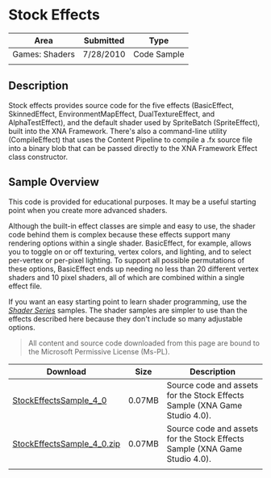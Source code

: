 # Stock Effects

|Area|Submitted|Type|
|-|-|-|
Games: Shaders|7/28/2010|Code Sample
||||

## Description

Stock effects provides source code for the five effects (BasicEffect, SkinnedEffect, EnvironmentMapEffect, DualTextureEffect, and AlphaTestEffect), and the default shader used by SpriteBatch (SpriteEffect), built into the XNA Framework. There's also a command-line utility (CompileEffect) that uses the Content Pipeline to compile a .fx source file into a binary blob that can be passed directly to the XNA Framework Effect class constructor.

## Sample Overview

This code is provided for educational purposes. It may be a useful starting point when you create more advanced shaders.

Although the built-in effect classes are simple and easy to use, the shader code behind them is complex because these effects support many rendering options within a single shader. BasicEffect, for example, allows you to toggle on or off texturing, vertex colors, and lighting, and to select per-vertex or per-pixel lighting. To support all possible permutations of these options, BasicEffect ends up needing no less than 20 different vertex shaders and 10 pixel shaders, all of which are combined within a single effect file.

If you want an easy starting point to learn shader programming, use the [*Shader Series*](https://github.com/simondarksidej/XNAGameStudio/wiki/Shader_Series_Introduction) samples. The shader samples are simpler to use than the effects described here because they don't include so many adjustable options.

> All content and source code downloaded from this page are bound to the Microsoft Permissive License (Ms-PL).

Download | Size | Description
---|---|---|
[StockEffectsSample_4_0](https://github.com/simondarksidej/XNAGameStudio/tree/master/Samples/StockEffectsSample_4_0) | 0.07MB | Source code and assets for the Stock Effects Sample (XNA Game Studio 4.0).
[StockEffectsSample_4_0.zip](https://github.com/simondarksidej/XNAGameStudioZips/raw/zips/StockEffectsSample_4_0.zip) | 0.07MB | Source code and assets for the Stock Effects Sample (XNA Game Studio 4.0).
||||
